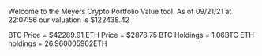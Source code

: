 Welcome to the Meyers Crypto Portfolio Value tool. 
As of 09/21/21 at 22:07:56 our valuation is $122438.42 

BTC Price = $42289.91
 ETH Price = $2878.75
BTC Holdings = 1.06BTC
 ETH holdings = 26.960005962ETH 
